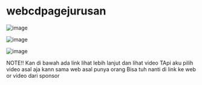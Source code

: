 # webcdpagejurusan

![image](https://user-images.githubusercontent.com/91828877/147814386-29f55f62-87db-4ba5-8e93-fdc66e26240e.png)

![image](https://user-images.githubusercontent.com/91828877/147814396-297690a7-b4d5-4180-9c39-028aee7adda8.png)

![image](https://user-images.githubusercontent.com/91828877/147814430-f5b08e24-6716-4149-8984-e82f53a77772.png)

NOTE!!
Kan di bawah ada link lihat lebih lanjut dan lihat video
TApi aku pilih video asal aja kann sama web asal punya orang
Bisa tuh nanti di link ke web or video dari sponsor
